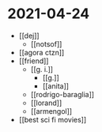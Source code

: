 # 2021-04-24

- [[dej]]
  - [[notsof]]
- [[agora ctzn]]
- [[friend]]
  - [[g. i.]]
    - [[g.]]
    - [[anita]]
  - [[rodrigo-baraglia]]
  - [[lorand]]
  - [[armengol]]
- [[best sci fi movies]]